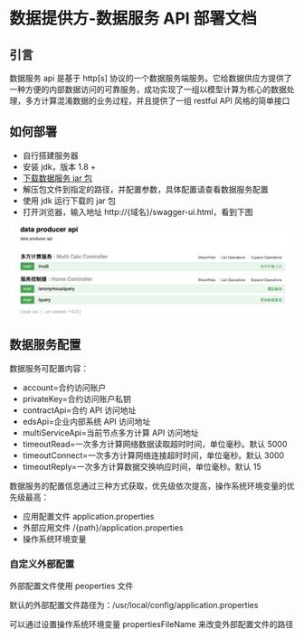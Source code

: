 # 数据提供方-数据服务 API 部署文档

## 引言

数据服务 api 是基于 http[s] 协议的一个数据服务端服务。它给数据供应方提供了一种方便的内部数据访问的可靠服务，成功实现了一组以模型计算为核心的数据处理，多方计算混淆数据的业务过程，并且提供了一组 restful API 风格的简单接口

## 如何部署

* 自行搭建服务器
* 安装 jdk，版本 1.8 +
* [下载数据服务 jar 包](https://github.com/unitedata-org-public/UD-Release/tree/master/ud-data-producer-server)
* 解压包文件到指定的路径，并配置参数，具体配置请查看数据服务配置
* 使用 jdk 运行下载的 jar 包
* 打开浏览器，输入地址 http://{域名}/swagger-ui.html，看到下图

![WX20180807-172916_2x](WX20180830-162713@2x.png)

## 数据服务配置

数据服务可配置内容：

* account=合约访问账户
* privateKey=合约访问账户私钥
* contractApi=合约 API 访问地址
* edsApi=企业内部系统 API 访问地址
* multiServiceApi=当前节点多方计算 API 访问地址
* timeoutRead=一次多方计算网络数据读取超时时间，单位毫秒。默认 5000
* timeoutConnect=一次多方计算网络连接超时时间，单位毫秒。默认 3000
* timeoutReply=一次多方计算数据交换响应时间，单位毫秒。默认 15

数据服务的配置信息通过三种方式获取，优先级依次提高，操作系统环境变量的优先级最高：

* 应用配置文件 application.properties
* 外部应用文件 /{path}/application.properties
* 操作系统环境变量

### 自定义外部配置

外部配置文件使用 peoperties 文件

默认的外部配置文件路径为：/usr/local/config/application.properties

可以通过设置操作系统环境变量 propertiesFileName 来改变外部配置文件的路径
